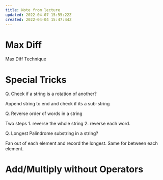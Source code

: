 ```yaml
---
title: Note from lecture
updated: 2022-04-07 15:55:22Z
created: 2022-04-04 15:47:44Z
---
```


# Max Diff

Max Diff Technique

# Special Tricks

Q. Check if a string is a rotation of another?

Append string to end and check if its a sub-string

Q. Reverse order of words in a string

Two steps 1. reverse the whole string 2. reverse each word.

Q. Longest Palindrome substring in a string?

Fan out of each element and record the longest. Same for between each element.

# Add/Multiply without Operators